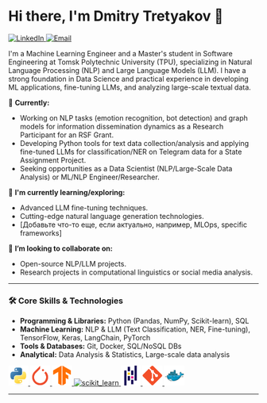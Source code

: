 # Hi there, I'm Dmitry Tretyakov 👋

<a href="https://www.linkedin.com/in/your-linkedin-profile/">
    <img src="https://img.shields.io/badge/LinkedIn-0077B5?style=for-the-badge&logo=linkedin&logoColor=white" alt="LinkedIn"/>
</a>
<a href="mailto:dimtrt@mail.ru">
    <img src="https://img.shields.io/badge/Email-D14836?style=for-the-badge&logo=gmail&logoColor=white" alt="Email"/>
</a>

I'm a Machine Learning Engineer and a Master's student in Software Engineering at Tomsk Polytechnic University (TPU), specializing in Natural Language Processing (NLP) and Large Language Models (LLM). I have a strong foundation in Data Science and practical experience in developing ML applications, fine-tuning LLMs, and analyzing large-scale textual data.

🔭 **Currently:**
*   Working on NLP tasks (emotion recognition, bot detection) and graph models for information dissemination dynamics as a Research Participant for an RSF Grant.
*   Developing Python tools for text data collection/analysis and applying fine-tuned LLMs for classification/NER on Telegram data for a State Assignment Project.
*   Seeking opportunities as a Data Scientist (NLP/Large-Scale Data Analysis) or ML/NLP Engineer/Researcher.

🌱 **I'm currently learning/exploring:**
*   Advanced LLM fine-tuning techniques.
*   Cutting-edge natural language generation technologies.
*   [Добавьте что-то еще, если актуально, например, MLOps, specific frameworks]

👯 **I’m looking to collaborate on:**
*   Open-source NLP/LLM projects.
*   Research projects in computational linguistics or social media analysis.

---

### 🛠️ Core Skills & Technologies

*   **Programming & Libraries:** Python (Pandas, NumPy, Scikit-learn), SQL
*   **Machine Learning:** NLP & LLM (Text Classification, NER, Fine-tuning), TensorFlow, Keras, LangChain, PyTorch
*   **Tools & Databases:** Git, Docker, SQL/NoSQL DBs
*   **Analytical:** Data Analysis & Statistics, Large-scale data analysis

<!-- Можно использовать бейджи для навыков: -->
<p align="left">
  <a href="https://www.python.org" target="_blank" rel="noreferrer"> <img src="https://raw.githubusercontent.com/devicons/devicon/master/icons/python/python-original.svg" alt="python" width="40" height="40"/> </a>
  <a href="https://pytorch.org/" target="_blank" rel="noreferrer"> <img src="https://raw.githubusercontent.com/devicons/devicon/master/icons/pytorch/pytorch-original.svg" alt="pytorch" width="40" height="40"/> </a>
  <a href="https://www.tensorflow.org" target="_blank" rel="noreferrer"> <img src="https://raw.githubusercontent.com/devicons/devicon/master/icons/tensorflow/tensorflow-original.svg" alt="tensorflow" width="40" height="40"/> </a>
  <a href="https://scikit-learn.org/" target="_blank" rel="noreferrer"> <img src="https://upload.wikimedia.org/wikipedia/commons/thumb/0/05/Scikit_learn_logo_small.svg/1200px-Scikit_learn_logo_small.svg.png" alt="scikit_learn" width="40" height="40"/> </a>
  <a href="https://pandas.pydata.org/" target="_blank" rel="noreferrer"> <img src="https://raw.githubusercontent.com/devicons/devicon/master/icons/pandas/pandas-original.svg" alt="pandas" width="40" height="40"/> </a>
  <a href="https://git-scm.com/" target="_blank" rel="noreferrer"> <img src="https://raw.githubusercontent.com/devicons/devicon/master/icons/git/git-original.svg" alt="git" width="40" height="40"/> </a>
  <a href="https://www.docker.com/" target="_blank" rel="noreferrer"> <img src="https://raw.githubusercontent.com/devicons/devicon/master/icons/docker/docker-original.svg" alt="docker" width="40" height="40"/> </a>
</p>

---

